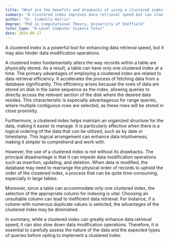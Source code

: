 ```yaml
---
title: "What are the benefits and drawbacks of using a clustered index?"
summary: "A clustered index improves data retrieval speed but can slow down data modification operations."
author: "Dr. Isabella Harris"
degree: "PhD in Computational Theory, University of Sheffield"
tutor_type: "A-Level Computer Science Tutor"
date: 2024-08-17
---
```


A clustered index is a powerful tool for enhancing data retrieval speed, but it may also hinder data modification operations.

A clustered index fundamentally alters the way records within a table are physically stored. As a result, a table can have only one clustered index at a time. The primary advantages of employing a clustered index are related to data retrieval efficiency. It accelerates the process of fetching data from a database significantly. This efficiency arises because the rows of data are stored on disk in the same sequence as the index, allowing queries to directly access the relevant section of the disk where the desired data resides. This characteristic is especially advantageous for range queries, where multiple contiguous rows are selected, as these rows will be stored in close proximity.

Furthermore, a clustered index helps maintain an organized structure for the data, making it easier to manage. It is particularly effective when there is a logical ordering of the data that can be utilized, such as by date or timestamp. This logical arrangement can enhance data intuitiveness, making it simpler to comprehend and work with.

However, the use of a clustered index is not without its drawbacks. The principal disadvantage is that it can impede data modification operations such as insertion, updating, and deletion. When data is modified, the database may need to rearrange the physical order of records to uphold the order of the clustered index, a process that can be quite time-consuming, especially in large tables.

Moreover, since a table can accommodate only one clustered index, the selection of the appropriate column for indexing is vital. Choosing an unsuitable column can lead to inefficient data retrieval. For instance, if a column with numerous duplicate values is selected, the advantages of the clustered index may be diminished.

In summary, while a clustered index can greatly enhance data retrieval speed, it can also slow down data modification operations. Therefore, it is essential to carefully assess the nature of the data and the expected types of queries before opting to implement a clustered index.
    